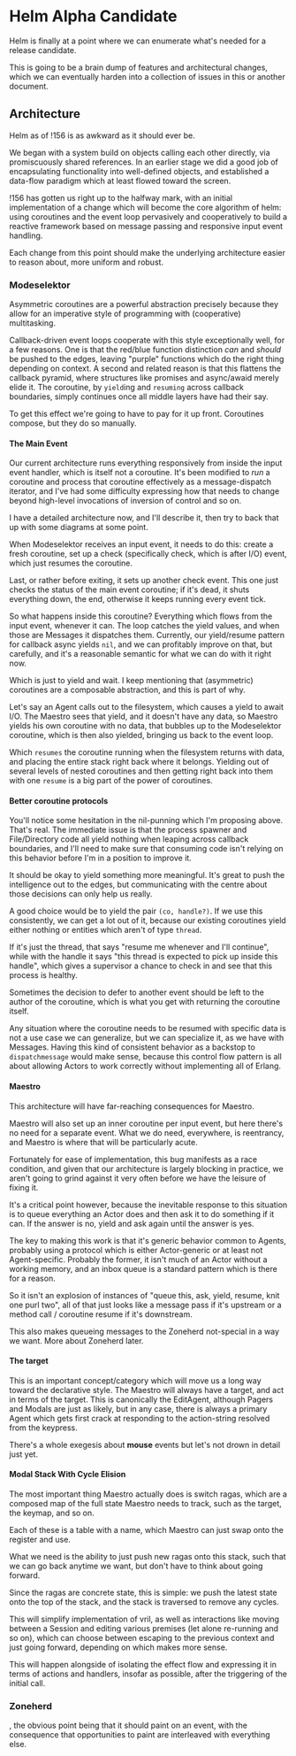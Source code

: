 # Helm Alpha Candidate


  Helm is finally at a point where we can enumerate what's needed for a
release candidate\.

This is going to be a brain dump of features and architectural changes, which
we can eventually harden into a collection of issues in this or another
document\.


## Architecture

  Helm as of \!156 is as awkward as it should ever be\.

We began with a system build on objects calling each other directly, via
promiscuously shared references\.  In an earlier stage we did a good job of
encapsulating functionality into well\-defined objects, and established a
data\-flow paradigm which at least flowed toward the screen\.

\!156 has gotten us right up to the halfway mark, with an initial
implementation of a change which will become the core algorithm of helm:
using coroutines and the event loop pervasively and cooperatively to build a
reactive framework based on message passing and responsive input event
handling\.

Each change from this point should make the underlying architecture easier to
reason about, more uniform and robust\.


### Modeselektor

  Asymmetric coroutines are a powerful abstraction precisely because they
allow for an imperative style of programming with \(cooperative\) multitasking\.

Callback\-driven event loops cooperate with this style exceptionally well, for
a few reasons\.  One is that the red/blue function distinction *can* and
*should* be pushed to the edges, leaving "purple" functions which do the
right thing depending on context\.  A second and related reason is that this
flattens the callback pyramid, where structures like promises and async/awaid
merely elide it\.  The coroutine, by `yield`ing and `resuming` across callback
boundaries, simply continues once all middle layers have had their say\.

To get this effect we're going to have to pay for it up front\.  Coroutines
compose, but they do so manually\.


#### The Main Event

  Our current architecture runs everything responsively from inside the input
event handler, which is itself not a coroutine\.  It's been modified to *run*
a coroutine and process that coroutine effectively as a message\-dispatch
iterator, and I've had some difficulty expressing how that needs to change
beyond high\-level invocations of inversion of control and so on\.

I have a detailed architecture now, and I'll describe it, then try to back
that up with some diagrams at some point\.

When Modeselektor receives an input event, it needs to do this: create a fresh
coroutine, set up a check \(specifically check, which is after I/O\) event,
which just resumes the coroutine\.

Last, or rather before exiting, it sets up another check event\.  This one just
checks the status of the main event coroutine; if it's dead, it shuts
everything down, the end, otherwise it keeps running every event tick\.

So what happens inside this coroutine? Everything which flows from the input
event, whenever it can\.  The loop catches the yield values, and when those are
Messages it dispatches them\.  Currently, our yield/resume pattern for callback
async yields `nil`, and we can profitably improve on that, but carefully, and
it's a reasonable semantic for what we can do with it right now\.

Which is just to yield and wait\.  I keep mentioning that \(asymmetric\)
coroutines are a composable abstraction, and this is part of why\.

Let's say an Agent calls out to the filesystem, which causes a yield to await
I/O\.  The Maestro sees that yield, and it doesn't have any data, so Maestro
yields his own coroutine with no data, that bubbles up to the Modeselektor
coroutine, which is then also yielded, bringing us back to the event loop\.

Which `resumes` the coroutine running when the filesystem returns with data,
and placing the entire stack right back where it belongs\.  Yielding out of
several levels of nested coroutines and then getting right back into them with
one `resume` is a big part of the power of coroutines\.


#### Better coroutine protocols

  You'll notice some hesitation in the nil\-punning which I'm proposing above\.
That's real\.  The immediate issue is that the process spawner and
File/Directory code all yield nothing when leaping across callback boundaries,
and I'll need to make sure that consuming code isn't relying on this behavior
before I'm in a position to improve it\.

It should be okay to yield something more meaningful\.  It's great to push the
intelligence out to the edges, but communicating with the centre about those
decisions can only help us really\.

A good choice would be to yield the pair `(co, handle?)`\.  If we use this
consistently, we can get a lot out of it, because our existing coroutines
yield either nothing or entities which aren't of type `thread`\.

If it's just the thread, that says "resume me whenever and I'll continue",
while with the handle it says "this thread is expected to pick up inside this
handle", which gives a supervisor a chance to check in and see that this
process is healthy\.

Sometimes the decision to defer to another event should be left to the author
of the coroutine, which is what you get with returning the coroutine itself\.

Any situation where the coroutine needs to be resumed with specific data is
not a use case we can generalize, but we can specialize it, as we have with
Messages\.  Having this kind of consistent behavior as a backstop to
`dispatchmessage` would make sense, because this control flow pattern is all
about allowing Actors to work correctly without implementing all of Erlang\.


#### Maestro

This architecture will have far\-reaching consequences for Maestro\.

Maestro will also set up an inner coroutine per input event, but here there's
no need for a separate event\.  What we do need, everywhere, is reentrancy, and
Maestro is where that will be particularly acute\.

Fortunately for ease of implementation, this bug manifests as a race condition,
and given that our architecture is largely blocking in practice, we aren't
going to grind against it very often before we have the leisure of fixing it\.

It's a critical point however, because the inevitable response to this
situation is to queue everything an Actor does and then ask it to do something
if it can\.  If the answer is no, yield and ask again until the answer is yes\.

The key to making this work is that it's generic behavior common to Agents,
probably using a protocol which is either Actor\-generic or at least not
Agent\-specific\.  Probably the former, it isn't much of an Actor without a
working memory, and an inbox queue is a standard pattern which is there for a
reason\.

So it isn't an explosion of instances of "queue this, ask, yield, resume, knit
one purl two", all of that just looks like a message pass if it's upstream or
a method call / coroutine resume if it's downstream\.

This also makes queueing messages to the Zoneherd not\-special in a way we want\.
More about Zoneherd later\.


#### The target

  This is an important concept/category which will move us a long way toward
the declarative style\.  The Maestro will always have a target, and act in terms
of the target\.  This is canonically the EditAgent, although Pagers and Modals
are just as likely, but in any case, there is always a primary Agent which gets
first crack at responding to the action\-string resolved from the keypress\.

There's a whole exegesis about **mouse** events but let's not drown in detail
just yet\.


#### Modal Stack With Cycle Elision

The most important thing Maestro actually does is switch ragas, which are a
composed map of the full state Maestro needs to track, such as the target,
the keymap, and so on\.

Each of these is a table with a name, which Maestro can just swap onto the
register and use\.

What we need is the ability to just push new ragas onto this stack, such that
we can go back anytime we want, but don't have to think about going forward\.

Since the ragas are concrete state, this is simple: we push the latest state
onto the top of the stack, and the stack is traversed to remove any cycles\.

This will simplify implementation of vril, as well as interactions like moving
between a Session and editing various premises \(let alone re\-running and so on\),
which can choose between escaping to the previous context and just going forward,
depending on which makes more sense\.

This will happen alongside of isolating the effect flow and expressing it in
terms of actions and handlers, insofar as possible, after the triggering of
the initial call\.


### Zoneherd

, the obvious point being that it should paint on an
event, with the consequence that opportunities to paint are interleaved with
everything else\.
